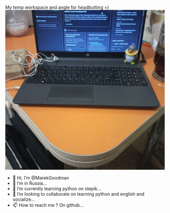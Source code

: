 

My temp workspace and angle for headbutting =)
![place for faceboom](/res/forgit.jpg)


- 👋 Hi, I’m @MarekGoodman
- 👀 I’m  in Russia...
- 🌱 I’m currently learning python on stepik...
- 💞️ I’m looking to collaborate on learning python and english and socialize...
- 📫 How to reach me ? On github...

<!---
MarekGoodman/MarekGoodman is a ✨ special ✨ repository because its `README.md` (this file) appears on your GitHub profile.
You can click the Preview link to take a look at your changes.
--->
